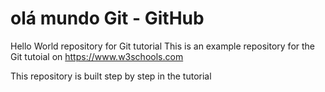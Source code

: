 # olá mundo Git - GitHub
Hello World repository for Git tutorial
This is an example repository for the Git tutoial on https://www.w3schools.com

This repository is built step by step in the tutorial
